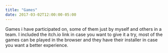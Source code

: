 ```yaml
---
title: "Games"
date: 2017-03-02T12:00:00-05:00
---
```


Games i have participated on, some of them just by myself and others in a team. I included the itch.io link in case you want to give it a try, most of the games can be played in the browser and they have their installer in case you want a better experience.
